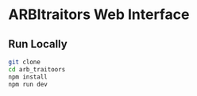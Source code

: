 # ARBItraitors Web Interface

## Run Locally

```bash
git clone 
cd arb_traitoors
npm install
npm run dev
```